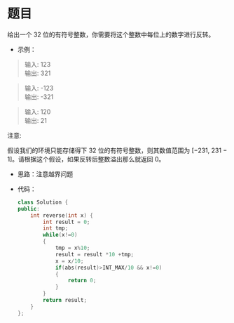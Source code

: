 # 题目
给出一个 32 位的有符号整数，你需要将这个整数中每位上的数字进行反转。
* 示例：
>输入: 123<br>
输出: 321

>输入: -123<br>
输出: -321

>输入: 120<br>
输出: 21

注意:

假设我们的环境只能存储得下 32 位的有符号整数，则其数值范围为 [−231,  231 − 1]。请根据这个假设，如果反转后整数溢出那么就返回 0。


* 思路：注意越界问题

* 代码：
    ```C++
    class Solution {
    public:
        int reverse(int x) {
            int result = 0;
            int tmp;
            while(x!=0)
            {
                tmp = x%10;
                result = result *10 +tmp;
                x = x/10;
                if(abs(result)>INT_MAX/10 && x!=0)
                {
                    return 0;
                }  
            }
            return result;
        }
    };

    ```
